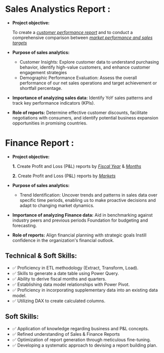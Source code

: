 # Sales Analystics Report :



- **Project objective:** 

    To create a _[customer performance report](https://github.com/AmitZanje-analyst/Sales-Project--Excel/blob/ee4bf67ccc1f14efa40aecd82d958a0fdd8caf2d/Customer%20Performance%20Report.pdf
)_ and to conduct a comprehensive comparison between _[market performance and sales targets](https://github.com/AmitZanje-analyst/Sales-Project--Excel/blob/ee4bf67ccc1f14efa40aecd82d958a0fdd8caf2d/Market%20Performance%20vs%20Target%20Report.pdf
)_ 

- **Purpose of sales analytics:**
   + Customer Insights: Explore customer data to understand purchasing behavior, identify high-value customers, and enhance customer engagement strategies
   + Demographic Performance Evaluation: Assess the overall performance of our net sales operations and target achievement or shortfall percentage.

- **Importance of analyzing sales data:** Identify YoY sales patterns and track key performance indicators (KPIs).

- **Role of reports:** Determine effective customer discounts, facilitate negotiations with consumers, and identify potential business expansion opportunities in promising countries.


# Finance Report :

- **Project objective:** 

    **1.** Create Profit and Loss (P&L) reports by _[Fiscal Year](https://github.com/AmitZanje-analyst/Sales-Project--Excel/blob/ee4bf67ccc1f14efa40aecd82d958a0fdd8caf2d/P%26L%20Statement%20by%20Fiscal%20Year.pdf
)_ & _[Months](https://github.com/AmitZanje-analyst/Sales-Project--Excel/blob/ee4bf67ccc1f14efa40aecd82d958a0fdd8caf2d/P%26L%20Statement%20by%20Months.pdf)_ 

   **2.** Create Profit and Loss (P&L) reports by _[Markets](https://github.com/AmitZanje-analyst/Sales-Project--Excel/blob/ee4bf67ccc1f14efa40aecd82d958a0fdd8caf2d/P%26L%20Statement%20by%20Markets.pdf)_

- **Purpose of sales analytics:**
   + Trend Identification: Uncover trends and patterns in sales data over specific time periods, enabling us to make proactive decisions and adapt to changing market dynamics.
- **Importance of analyzing Finance data:** Aid in benchmarking against industry peers and previous periods Foundation for budgeting and forecasting.

- **Role of reports:** Align financial planning with strategic goals Instill confidence in the organization's financial outlook.




## Technical & Soft Skills:
- ✅	Proficiency in ETL methodology (Extract, Transform, Load).
- ✅	Skills to generate a date table using Power Query.
- ✅	Ability to derive fiscal months and quarters.
- ✅	Establishing data model relationships with Power Pivot.
- ✅	Proficiency in incorporating supplementary data into an existing data model.
- ✅	Utilizing DAX to create calculated columns.

## Soft Skills:
- ✅ Application of knowledge regarding business and P&L concepts.
- ✅	Refined understanding of Sales & Finance Reports
- ✅	Optimization of report generation through meticulous fine-tuning.
- ✅	Developing a systematic approach to devising a report building plan.
